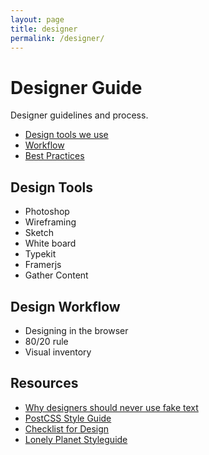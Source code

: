 ```yaml
---
layout: page
title: designer
permalink: /designer/
---
```


# Designer Guide

Designer guidelines and process.

* [Design tools we use](#development-tools-we-use)
* [Workflow](#git-workflow)
* [Best Practices](#best-practices)

## Design Tools

* Photoshop 
* Wireframing
* Sketch
* White board
* Typekit
* Framerjs
* Gather Content

## Design Workflow

* Designing in the browser
* 80/20 rule
* Visual inventory

## Resources
* [Why designers should never use fake text](]http://thenextweb.com/dd/2015/04/09/why-designers-should-never-use-fake-text/)
* [PostCSS Style Guide](https://github.com/morishitter/postcss-style-guide)
* [Checklist for Design](http://www.hailpixel.com/articles/checklist-for-design)
* [Lonely Planet Styleguide](http://rizzo.lonelyplanet.com/styleguide/design-elements/colours)
